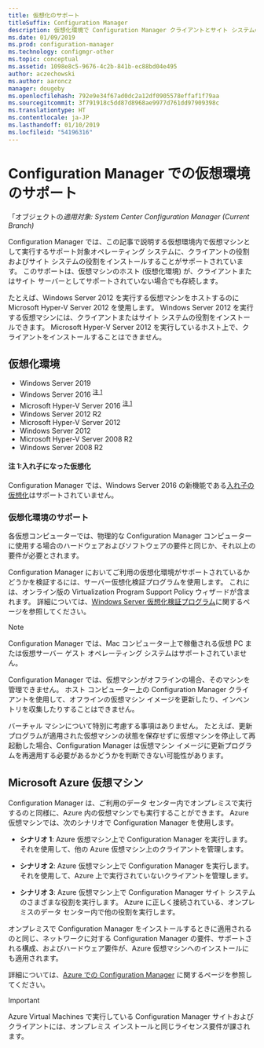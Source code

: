 ```yaml
---
title: 仮想化のサポート
titleSuffix: Configuration Manager
description: 仮想化環境で Configuration Manager クライアントとサイト システムの役割をインストールするための要件。
ms.date: 01/09/2019
ms.prod: configuration-manager
ms.technology: configmgr-other
ms.topic: conceptual
ms.assetid: 1098e8c5-9676-4c2b-841b-ec88bd04e495
author: aczechowski
ms.author: aaroncz
manager: dougeby
ms.openlocfilehash: 792e9e34f67ad0dc2a12df0905578effaf1f79aa
ms.sourcegitcommit: 3f791918c5dd87d8968ae9977d761dd97909398c
ms.translationtype: HT
ms.contentlocale: ja-JP
ms.lasthandoff: 01/10/2019
ms.locfileid: "54196316"
---
```

# <a name="support-for-virtualization-environments-with-configuration-manager"></a>Configuration Manager での仮想環境のサポート

「オブジェクトの*適用対象: System Center Configuration Manager (Current Branch)*

Configuration Manager では、この記事で説明する仮想環境内で仮想マシンとして実行するサポート対象オペレーティング システムに、クライアントの役割およびサイト システムの役割をインストールすることがサポートされています。 このサポートは、仮想マシンのホスト (仮想化環境) が、クライアントまたはサイト サーバーとしてサポートされていない場合でも存続します。  

たとえば、Windows Server 2012 を実行する仮想マシンをホストするのに Microsoft Hyper-V Server 2012 を使用します。 Windows Server 2012 を実行する仮想マシンには、クライアントまたはサイト システムの役割をインストールできます。 Microsoft Hyper-V Server 2012 を実行しているホスト上で、クライアントをインストールすることはできません。  


## <a name="virtualization-environments"></a>仮想化環境

- Windows Server 2019  
- Windows Server 2016 <sup>[注 1](#bkmk_note1)</sup>  
- Microsoft Hyper-V Server 2016 <sup>[注 1](#bkmk_note1)</sup>  
- Windows Server 2012 R2  
- Microsoft Hyper-V Server 2012  
- Windows Server 2012  
- Microsoft Hyper-V Server 2008 R2  
- Windows Server 2008 R2  

#### <a name="bkmk_note1"></a> 注 1:入れ子になった仮想化
Configuration Manager では、Windows Server 2016 の新機能である[入れ子の仮想化](https://docs.microsoft.com/windows-server/virtualization/hyper-v/What-s-new-in-Hyper-V-on-Windows#BKMK_nested)はサポートされていません。


### <a name="virtualization-environment-support"></a>仮想化環境のサポート

各仮想コンピューターでは、物理的な Configuration Manager コンピューターに使用する場合のハードウェアおよびソフトウェアの要件と同じか、それ以上の要件が必要とされます。  

Configuration Manager においてご利用の仮想化環境がサポートされているかどうかを検証するには、サーバー仮想化検証プログラムを使用します。 これには、オンライン版の Virtualization Program Support Policy ウィザードが含まれます。 詳細については、[Windows Server 仮想化検証プログラム](https://www.windowsservercatalog.com/svvp.aspx)に関するページを参照してください。  

> [!NOTE]  
> Configuration Manager では、Mac コンピューター上で稼働される仮想 PC または仮想サーバー ゲスト オペレーティング システムはサポートされていません。  

Configuration Manager では、仮想マシンがオフラインの場合、そのマシンを管理できません。 ホスト コンピューター上の Configuration Manager クライアントを使用して、オフラインの仮想マシン イメージを更新したり、インベントリを収集したりすることはできません。  

バーチャル マシンについて特別に考慮する事項はありません。 たとえば、更新プログラムが適用された仮想マシンの状態を保存せずに仮想マシンを停止して再起動した場合、Configuration Manager は仮想マシン イメージに更新プログラムを再適用する必要があるかどうかを判断できない可能性があります。  



##  <a name="bkmk_Azure"></a> Microsoft Azure 仮想マシン  

Configuration Manager は、ご利用のデータ センター内でオンプレミスで実行するのと同様に、Azure 内の仮想マシンでも実行することができます。 Azure 仮想マシンでは、次のシナリオで Configuration Manager を使用します。  

- **シナリオ 1**: Azure 仮想マシン上で Configuration Manager を実行します。 それを使用して、他の Azure 仮想マシン上のクライアントを管理します。  

- **シナリオ 2**: Azure 仮想マシン上で Configuration Manager を実行します。 それを使用して、Azure 上で実行されていないクライアントを管理します。  

- **シナリオ 3**: Azure 仮想マシン上で Configuration Manager サイト システムのさまざまな役割を実行します。 Azure に正しく接続されている、オンプレミスのデータ センター内で他の役割を実行します。  

オンプレミスで Configuration Manager をインストールするときに適用されるのと同じ、ネットワークに対する Configuration Manager の要件、サポートされる構成、およびハードウェア要件が、Azure 仮想マシンへのインストールにも適用されます。  

詳細については、[Azure での Configuration Manager](/sccm/core/understand/configuration-manager-on-azure) に関するページを参照してください。

> [!IMPORTANT]  
> Azure Virtual Machines で実行している Configuration Manager サイトおよびクライアントには、オンプレミス インストールと同じライセンス要件が課されます。  
